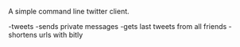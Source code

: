 A simple command line twitter client.

-tweets
-sends private messages
-gets last tweets from all friends
-shortens urls with bitly